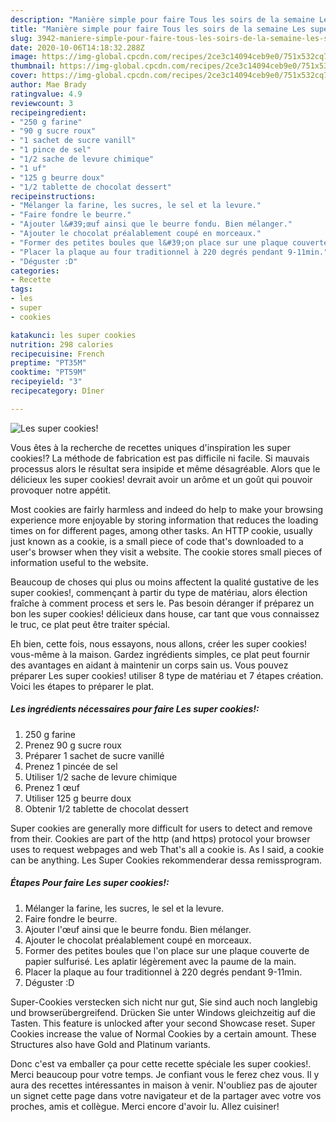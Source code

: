```yaml
---
description: "Manière simple pour faire Tous les soirs de la semaine Les super cookies!"
title: "Manière simple pour faire Tous les soirs de la semaine Les super cookies!"
slug: 3942-maniere-simple-pour-faire-tous-les-soirs-de-la-semaine-les-super-cookies
date: 2020-10-06T14:18:32.288Z
image: https://img-global.cpcdn.com/recipes/2ce3c14094ceb9e0/751x532cq70/les-super-cookies-photo-principale-de-la-recette.jpg
thumbnail: https://img-global.cpcdn.com/recipes/2ce3c14094ceb9e0/751x532cq70/les-super-cookies-photo-principale-de-la-recette.jpg
cover: https://img-global.cpcdn.com/recipes/2ce3c14094ceb9e0/751x532cq70/les-super-cookies-photo-principale-de-la-recette.jpg
author: Mae Brady
ratingvalue: 4.9
reviewcount: 3
recipeingredient:
- "250 g farine"
- "90 g sucre roux"
- "1 sachet de sucre vanill"
- "1 pince de sel"
- "1/2 sache de levure chimique"
- "1 uf"
- "125 g beurre doux"
- "1/2 tablette de chocolat dessert"
recipeinstructions:
- "Mélanger la farine, les sucres, le sel et la levure."
- "Faire fondre le beurre."
- "Ajouter l&#39;œuf ainsi que le beurre fondu. Bien mélanger."
- "Ajouter le chocolat préalablement coupé en morceaux."
- "Former des petites boules que l&#39;on place sur une plaque couverte de papier sulfurisé. Les aplatir légèrement avec la paume de la main."
- "Placer la plaque au four traditionnel à 220 degrés pendant 9-11min."
- "Déguster :D"
categories:
- Recette
tags:
- les
- super
- cookies

katakunci: les super cookies 
nutrition: 298 calories
recipecuisine: French
preptime: "PT35M"
cooktime: "PT59M"
recipeyield: "3"
recipecategory: Dîner

---
```



![Les super cookies!](https://img-global.cpcdn.com/recipes/2ce3c14094ceb9e0/751x532cq70/les-super-cookies-photo-principale-de-la-recette.jpg)

Vous êtes à la recherche de recettes uniques d'inspiration les super cookies!? La méthode de fabrication est pas difficile ni facile. Si mauvais processus alors le résultat sera insipide et même désagréable. Alors que le délicieux les super cookies! devrait avoir un arôme et un goût qui pouvoir provoquer notre appétit.

Most cookies are fairly harmless and indeed do help to make your browsing experience more enjoyable by storing information that reduces the loading times on for different pages, among other tasks. An HTTP cookie, usually just known as a cookie, is a small piece of code that&#39;s downloaded to a user&#39;s browser when they visit a website. The cookie stores small pieces of information useful to the website.

Beaucoup de choses qui plus ou moins affectent la qualité gustative de les super cookies!, commençant à partir du type de matériau, alors élection fraîche à comment process et sers le. Pas besoin déranger if préparez un bon les super cookies! délicieux dans house, car tant que vous connaissez le truc, ce plat peut être traiter spécial.


Eh bien, cette fois, nous essayons, nous allons, créer les super cookies! vous-même à la maison. Gardez ingrédients simples, ce plat peut fournir des avantages en aidant à maintenir un corps sain us. Vous pouvez préparer Les super cookies! utiliser 8 type de matériau et 7 étapes création. Voici les étapes to préparer le plat.

<!--inarticleads1-->

##### Les ingrédients nécessaires pour faire Les super cookies!:

1.  250 g farine
1. Prenez 90 g sucre roux
1. Préparer 1 sachet de sucre vanillé
1. Prenez 1 pincée de sel
1. Utiliser 1/2 sache de levure chimique
1. Prenez 1 œuf
1. Utiliser 125 g beurre doux
1. Obtenir 1/2 tablette de chocolat dessert


Super cookies are generally more difficult for users to detect and remove from their. Cookies are part of the http (and https) protocol your browser uses to request webpages and web That&#39;s all a cookie is. As I said, a cookie can be anything. Les Super Cookies rekommenderar dessa remissprogram. 

<!--inarticleads2-->

##### Étapes Pour faire Les super cookies!:

1. Mélanger la farine, les sucres, le sel et la levure.
1. Faire fondre le beurre.
1. Ajouter l&#39;œuf ainsi que le beurre fondu. Bien mélanger.
1. Ajouter le chocolat préalablement coupé en morceaux.
1. Former des petites boules que l&#39;on place sur une plaque couverte de papier sulfurisé. Les aplatir légèrement avec la paume de la main.
1. Placer la plaque au four traditionnel à 220 degrés pendant 9-11min.
1. Déguster :D


Super-Cookies verstecken sich nicht nur gut, Sie sind auch noch langlebig und browserübergreifend. Drücken Sie unter Windows gleichzeitig auf die Tasten. This feature is unlocked after your second Showcase reset. Super Cookies increase the value of Normal Cookies by a certain amount. These Structures also have Gold and Platinum variants. 


Donc c'est va emballer ça pour cette recette spéciale les super cookies!. Merci beaucoup pour votre temps. Je confiant vous le ferez chez vous. Il y aura des recettes  intéressantes in maison à venir. N'oubliez pas de ajouter un signet cette page dans votre navigateur et de la partager avec votre vos proches, amis et collègue. Merci encore d'avoir lu. Allez cuisiner!
